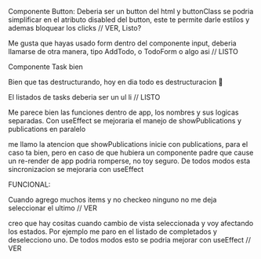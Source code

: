 Componente Button: Deberia ser un button del html y buttonClass se podria simplificar en el atributo disabled del button, este te permite darle estilos y ademas bloquear los clicks // VER, Listo?

Me gusta que hayas usado form dentro del componente input, deberia llamarse de otra manera, tipo AddTodo, o TodoForm o algo asi // LISTO

Componente Task bien

Bien que tas destructurando, hoy en dia todo es destructuracion :eyes:

El listados de tasks deberia ser un ul li // LISTO

Me parece bien las funciones dentro de app, los nombres y sus logicas separadas. Con useEffect se mejoraria el manejo de showPublications y publications en paralelo

me llamo la atencion que showPublications inicie con publications, para el caso ta bien, pero en caso de que hubiera un componente padre que cause un re-render de app podria romperse, no toy seguro. De todos modos esta sincronizacion se mejoraria con useEffect 

FUNCIONAL: 

Cuando agrego muchos items y no checkeo ninguno no me deja seleccionar el ultimo // VER

creo que hay cositas cuando cambio de vista seleccionada y voy afectando los estados. Por ejemplo me paro en el listado de completados y deselecciono uno. De todos modos esto se podria mejorar con useEffect // VER